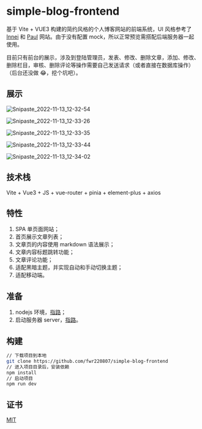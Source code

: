 # simple-blog-frontend

基于 Vite + VUE3 构建的简约风格的个人博客网站的前端系统，UI 风格参考了 [Innei](https://innei.ren/) 和 [Paul](https://paugram.com/) 网站。由于没有配置 mock，所以正常预览需搭配后端服务器一起使用。

目前只有前台的展示，涉及到登陆管理员，发表、修改、删除文章，添加、修改、删除栏目，审核、删除评论等操作需要自己发送请求（或者直接在数据库操作）（后台还没做 😂，挖个坑吧）。

## 展示

![Snipaste_2022-11-13_12-32-54](https://typora-picgo-1312201263.cos.ap-guangzhou.myqcloud.com/img/202211131237053.jpg)

![Snipaste_2022-11-13_12-33-26](https://typora-picgo-1312201263.cos.ap-guangzhou.myqcloud.com/img/202211131237622.jpg)

![Snipaste_2022-11-13_12-33-35](https://typora-picgo-1312201263.cos.ap-guangzhou.myqcloud.com/img/202211131237896.jpg)

![Snipaste_2022-11-13_12-33-44](https://typora-picgo-1312201263.cos.ap-guangzhou.myqcloud.com/img/202211131237524.jpg)

![Snipaste_2022-11-13_12-34-02](https://typora-picgo-1312201263.cos.ap-guangzhou.myqcloud.com/img/202211131237846.jpg)

## 技术栈

Vite + Vue3 + JS + vue-router + pinia + element-plus + axios

## 特性

1. SPA 单页面网站；
2. 首页展示文章列表；
3. 文章页的内容使用 markdown 语法展示；
4. 文章内容标题跳转功能；
5. 文章评论功能；
6. 适配黑暗主题，并实现自动和手动切换主题；
7. 适配移动端。

## 准备

1. nodejs 环境，[指路](https://nodejs.org/en/)；
2. 启动服务器 server，[指路](https://github.com/fwr220807/simple-blog-server)。

## 构建

```bash
// 下载项目到本地
git clone https://github.com/fwr220807/simple-blog-frontend
// 进入项目目录后，安装依赖
npm install
// 启动项目
npm run dev
```

## 证书

[MIT](https://github.com/fwr220807/simple-blog-frontend/blob/main/LICENSE)
